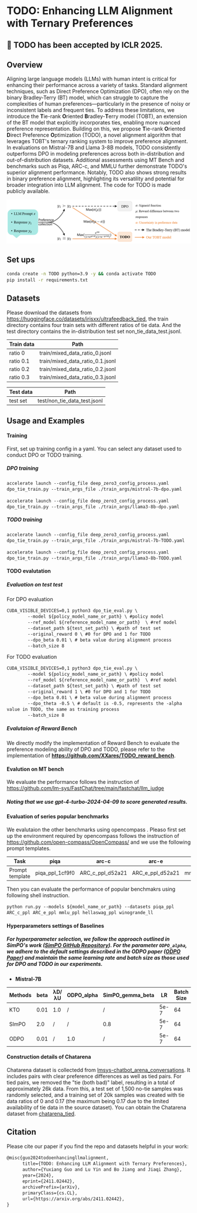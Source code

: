 # TODO: Enhancing LLM Alignment with Ternary Preferences
## 🎉 TODO has been accepted by ICLR 2025.
## Overview

Aligning large language models (LLMs) with human intent is critical for enhancing their performance across a variety of tasks. Standard alignment techniques, such as Direct Preference Optimization (DPO), often rely on the binary Bradley-Terry (BT) model, which can struggle to capture the complexities of human preferences—particularly in the presence of noisy or inconsistent labels and frequent ties. To address these limitations, we introduce the **T**ie-rank **O**riented **B**radley-**T**erry model (TOBT), an extension of the BT model that explicitly incorporates ties, enabling more nuanced preference representation. Building on this, we propose **T**ie-rank **O**riented **D**irect Preference **O**ptimization (TODO), a novel alignment algorithm that leverages TOBT's ternary ranking system to improve preference alignment. In evaluations on Mistral-7B and Llama 3-8B models, TODO consistently outperforms DPO in modeling preferences across both in-distribution and out-of-distribution datasets. Additional assessments using MT Bench and benchmarks such as Piqa, ARC-c, and MMLU further demonstrate TODO's superior alignment performance. Notably, TODO also shows strong results in binary preference alignment, highlighting its versatility and potential for broader integration into LLM alignment. The code for TODO is made publicly available.

![framework](figs/framework.png)

## Set ups

```sh
conda create -n TODO python=3.9 -y && conda activate TODO
pip install -r requirements.txt
```

## Datasets

Please download the datasets from https://huggingface.co/datasets/irisxx/ultrafeedback_tied, the train directory contains four train sets with different ratios of tie data. And the test directory contains the in-distribution test set non_tie_data_test.jsonl.

| Train data | Path                             |
| ---------- | -------------------------------- |
| ratio 0    | train/mixed_data_ratio_0.jsonl   |
| ratio 0.1  | train/mixed_data_ratio_0.1.jsonl |
| ratio 0.2  | train/mixed_data_ratio_0.2.jsonl |
| ratio 0.3  | train/mixed_data_ratio_0.3.jsonl |

| Test data | Path                         |
| --------- | ---------------------------- |
| test set  | test/non_tie_data_test.jsonl |

## Usage and Examples

#### Training

First, set up training config in a yaml. You can select any dataset used to conduct DPO or TODO training.

##### DPO training

```shell
accelerate launch --config_file deep_zero3_config_process.yaml dpo_tie_train.py --train_args_file ./train_args/mistral-7b-dpo.yaml

accelerate launch --config_file deep_zero3_config_process.yaml dpo_tie_train.py --train_args_file ./train_args/llama3-8b-dpo.yaml
```

##### TODO training

```shell
accelerate launch --config_file deep_zero3_config_process.yaml dpo_tie_train.py --train_args_file ./train_args/mistral-7b-TODO.yaml

accelerate launch --config_file deep_zero3_config_process.yaml dpo_tie_train.py --train_args_file ./train_args/llama3-8b-TODO.yaml
```

#### TODO evalutation

##### Evaluation on test test

For DPO evaluation 

```shell
CUDA_VISIBLE_DEVICES=0,1 python3 dpo_tie_eval.py \
        --model ${policy_model_name_or_path} \ #policy model
        --ref_model ${reference_model_name_or_path}  \ #ref model
        --dataset_path ${test_set_path} \ #path of test set
        --original_reward 0 \ #0 for DPO and 1 for TODO
        --dpo_beta 0.01 \ # beta value during alignment process
        --batch_size 8
```

For TODO evaluation

```shell
CUDA_VISIBLE_DEVICES=0,1 python3 dpo_tie_eval.py \
        --model ${policy_model_name_or_path} \ #policy model
        --ref_model ${reference_model_name_or_path}  \ #ref model
        --dataset_path ${test_set_path} \ #path of test set
        --original_reward 1 \ #0 for DPO and 1 for TODO
        --dpo_beta 0.01 \ # beta value during alignment process
        --dpo_theta -0.5 \ # default is -0.5, represents the -alpha value in TODO, the same as training process
        --batch_size 8
```

##### Evalutaion of Reward Bench

We directly modify the implementation of Reward Bench to evaluate the preference modeling ability of DPO and TODO, please refer to the implementation of **https://github.com/XXares/TODO_reward_bench**.

#### Evalution on MT bench

We evaluate the performance follows the instruction of https://github.com/lm-sys/FastChat/tree/main/fastchat/llm_judge

##### Noting that we  use gpt-4-turbo-2024-04-09 to score generated results.

#### Evaluation of series popular benchmarks

We evalutaion the other benchmarks using opencompass . Pleaso first set up the environment required by opencompass follows the instruction of https://github.com/open-compass/OpenCompass/ and we use the following prompt templates.

| Task            | piqa            | arc-c            | arc-e            | mmlu            | hellaswag            | winogrande           |
| --------------- | --------------- | ---------------- | ---------------- | --------------- | -------------------- | -------------------- |
| Prompt template | piqa_ppl_1cf9f0 | ARC_c_ppl_d52a21 | ARC_e_ppl_d52a21 | mmlu_ppl_ac766d | hellaswag_ppl_9dbb12 | winogrande_ll_c5cf57 |

Then you can evaluate the performance of popular benchmakrs using following shell instruction.

```shell
python run.py --models ${model_name_or_path} --datasets piqa_ppl ARC_c_ppl ARC_e_ppl mmlu_ppl hellaswag_ppl winogrande_ll
```
#### Hyperparameters settings of Baselines

##### For hyperparameter selection, we follow the approach outlined in SimPO's work ([SimPO GitHub Repository](https://github.com/princeton-nlp/SimPO)). For the parameter `ODPO_alpha`, we adhere to the default settings described in the ODPO paper ([ODPO Paper](http://arxiv.org/abs/2402.10571)) and maintain the same learning rate and batch size as those used for DPO and TODO in our experiments.

- **Mistral-7B**

| Methods | beta | λD/λU | ODPO_alpha | SimPO_gemma_beta | LR   | Batch Size |
| ------- | ---- | ----- | ---------- | ---------------- | ---- | ---------- |
| KTO     | 0.01 | 1.0   | /          | /                | 5e-7 | 64         |
| SImPO   | 2.0  | /     | /          | 0.8              | 5e-7 | 64         |
| ODPO    | 0.01 | /     | 1.0        | /                | 5e-7 | 64         |

####  Construction details of Chatarena

Chatarena dataset is collectedd from [lmsys-chatbot_arena_conversations](https://huggingface.co/datasets/agie-ai/lmsys-chatbot_arena_conversations). It includes pairs with clear preference differences as well as tied pairs. For tied pairs, we removed the "tie (both bad)" label, resulting in a total of approximately 26k data. From this, a test set of 1,500 no-tie samples was randomly selected, and a training set of 20k samples was created with tie data ratios of 0 and 0.17 (the maximum being 0.17 due to the limited availability of tie data in the source dataset). You can obtain the Chatarena dataset from [chatarena_tied](https://huggingface.co/datasets/irisxx/chatarena_tied).

## Citation
Please cite our paper if you find the repo and datasets helpful in your work:
```
@misc{guo2024todoenhancingllmalignment,
      title={TODO: Enhancing LLM Alignment with Ternary Preferences}, 
      author={Yuxiang Guo and Lu Yin and Bo Jiang and Jiaqi Zhang},
      year={2024},
      eprint={2411.02442},
      archivePrefix={arXiv},
      primaryClass={cs.CL},
      url={https://arxiv.org/abs/2411.02442}, 
}
```





